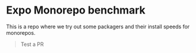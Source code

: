 # Expo Monorepo benchmark

This is a repo where we try out some packagers and their install speeds for monorepos.

> Test a PR
